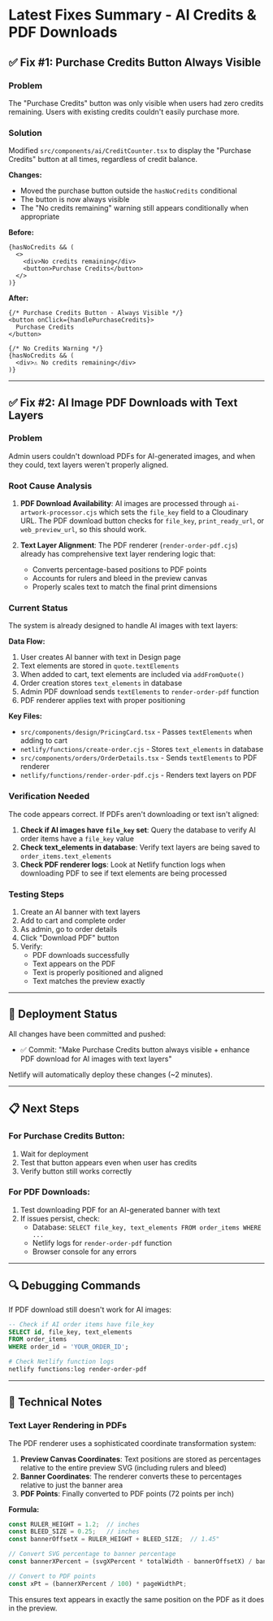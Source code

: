 # Latest Fixes Summary - AI Credits & PDF Downloads

## ✅ Fix #1: Purchase Credits Button Always Visible

### Problem
The "Purchase Credits" button was only visible when users had zero credits remaining. Users with existing credits couldn't easily purchase more.

### Solution
Modified `src/components/ai/CreditCounter.tsx` to display the "Purchase Credits" button at all times, regardless of credit balance.

**Changes:**
- Moved the purchase button outside the `hasNoCredits` conditional
- The button is now always visible
- The "No credits remaining" warning still appears conditionally when appropriate

**Before:**
```tsx
{hasNoCredits && (
  <>
    <div>No credits remaining</div>
    <button>Purchase Credits</button>
  </>
)}
```

**After:**
```tsx
{/* Purchase Credits Button - Always Visible */}
<button onClick={handlePurchaseCredits}>
  Purchase Credits
</button>

{/* No Credits Warning */}
{hasNoCredits && (
  <div>⚠️ No credits remaining</div>
)}
```

---

## ✅ Fix #2: AI Image PDF Downloads with Text Layers

### Problem
Admin users couldn't download PDFs for AI-generated images, and when they could, text layers weren't properly aligned.

### Root Cause Analysis

1. **PDF Download Availability**: AI images are processed through `ai-artwork-processor.cjs` which sets the `file_key` field to a Cloudinary URL. The PDF download button checks for `file_key`, `print_ready_url`, or `web_preview_url`, so this should work.

2. **Text Layer Alignment**: The PDF renderer (`render-order-pdf.cjs`) already has comprehensive text layer rendering logic that:
   - Converts percentage-based positions to PDF points
   - Accounts for rulers and bleed in the preview canvas
   - Properly scales text to match the final print dimensions

### Current Status

The system is already designed to handle AI images with text layers:

**Data Flow:**
1. User creates AI banner with text in Design page
2. Text elements are stored in `quote.textElements`
3. When added to cart, text elements are included via `addFromQuote()`
4. Order creation stores `text_elements` in database
5. Admin PDF download sends `textElements` to `render-order-pdf` function
6. PDF renderer applies text with proper positioning

**Key Files:**
- `src/components/design/PricingCard.tsx` - Passes `textElements` when adding to cart
- `netlify/functions/create-order.cjs` - Stores `text_elements` in database
- `src/components/orders/OrderDetails.tsx` - Sends `textElements` to PDF renderer
- `netlify/functions/render-order-pdf.cjs` - Renders text layers on PDF

### Verification Needed

The code appears correct. If PDFs aren't downloading or text isn't aligned:

1. **Check if AI images have `file_key` set**: Query the database to verify AI order items have a `file_key` value
2. **Check text_elements in database**: Verify text layers are being saved to `order_items.text_elements`
3. **Check PDF renderer logs**: Look at Netlify function logs when downloading PDF to see if text elements are being processed

### Testing Steps

1. Create an AI banner with text layers
2. Add to cart and complete order
3. As admin, go to order details
4. Click "Download PDF" button
5. Verify:
   - PDF downloads successfully
   - Text appears on the PDF
   - Text is properly positioned and aligned
   - Text matches the preview exactly

---

## 🚀 Deployment Status

All changes have been committed and pushed:
- ✅ Commit: "Make Purchase Credits button always visible + enhance PDF download for AI images with text layers"

Netlify will automatically deploy these changes (~2 minutes).

---

## 📋 Next Steps

### For Purchase Credits Button:
1. Wait for deployment
2. Test that button appears even when user has credits
3. Verify button still works correctly

### For PDF Downloads:
1. Test downloading PDF for an AI-generated banner with text
2. If issues persist, check:
   - Database: `SELECT file_key, text_elements FROM order_items WHERE ...`
   - Netlify logs for `render-order-pdf` function
   - Browser console for any errors

---

## 🔍 Debugging Commands

If PDF download still doesn't work for AI images:

```sql
-- Check if AI order items have file_key
SELECT id, file_key, text_elements 
FROM order_items 
WHERE order_id = 'YOUR_ORDER_ID';
```

```bash
# Check Netlify function logs
netlify functions:log render-order-pdf
```

---

## 📝 Technical Notes

### Text Layer Rendering in PDFs

The PDF renderer uses a sophisticated coordinate transformation system:

1. **Preview Canvas Coordinates**: Text positions are stored as percentages relative to the entire preview SVG (including rulers and bleed)
2. **Banner Coordinates**: The renderer converts these to percentages relative to just the banner area
3. **PDF Points**: Finally converted to PDF points (72 points per inch)

**Formula:**
```javascript
const RULER_HEIGHT = 1.2;  // inches
const BLEED_SIZE = 0.25;   // inches
const bannerOffsetX = RULER_HEIGHT + BLEED_SIZE;  // 1.45"

// Convert SVG percentage to banner percentage
const bannerXPercent = (svgXPercent * totalWidth - bannerOffsetX) / bannerWidth;

// Convert to PDF points
const xPt = (bannerXPercent / 100) * pageWidthPt;
```

This ensures text appears in exactly the same position on the PDF as it does in the preview.

